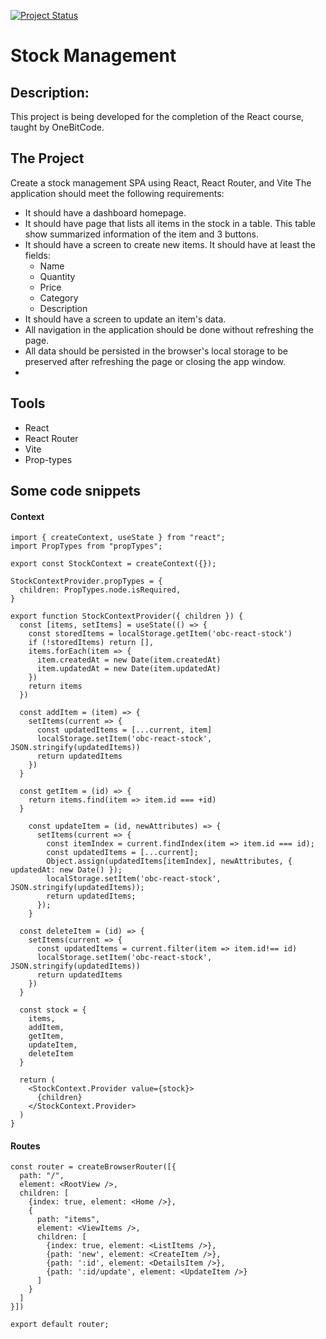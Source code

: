 [![Project Status](https://img.shields.io/badge/project_status-under_development-orange.svg)](https://shields.io)
# Stock Management 

## Description:
This project is being developed for the completion of the React course, taught by OneBitCode.

## The Project
Create a stock management SPA using React, React Router, and Vite The application should meet the following requirements:
- It should have a dashboard homepage.
- It should have page that lists all items in the stock in a table. This table show summarized information of the item and 3 buttons.
- It should have a screen to create new items. It should have at least the fields: 
  - Name
  - Quantity
  - Price
  - Category
  - Description  
- It should have a screen to update an item's data.
- All navigation in the application should be done without refreshing the page.
- All data should be persisted in the browser's local storage to be preserved after refreshing the page or closing the app window.
- 

## Tools
- React 
- React Router
- Vite
- Prop-types

## Some code snippets
#### Context
```Context
import { createContext, useState } from "react";
import PropTypes from "propTypes";

export const StockContext = createContext({});

StockContextProvider.propTypes = {
  children: PropTypes.node.isRequired,
}

export function StockContextProvider({ children }) {
  const [items, setItems] = useState(() => {
    const storedItems = localStorage.getItem('obc-react-stock')
    if (!storedItems) return [],
    items.forEach(item => {
      item.createdAt = new Date(item.createdAt)
      item.updatedAt = new Date(item.updatedAt)
    })
    return items
  })

  const addItem = (item) => {
    setItems(current => {
      const updatedItems = [...current, item]
      localStorage.setItem('obc-react-stock', JSON.stringify(updatedItems))
      return updatedItems
    })
  }

  const getItem = (id) => {
    return items.find(item => item.id === +id)
  }

    const updateItem = (id, newAttributes) => {
      setItems(current => {
        const itemIndex = current.findIndex(item => item.id === id);
        const updatedItems = [...current];
        Object.assign(updatedItems[itemIndex], newAttributes, { updatedAt: new Date() });
        localStorage.setItem('obc-react-stock', JSON.stringify(updatedItems));
        return updatedItems;
      });
    }

  const deleteItem = (id) => {
    setItems(current => {
      const updatedItems = current.filter(item => item.id!== id)
      localStorage.setItem('obc-react-stock', JSON.stringify(updatedItems))
      return updatedItems
    })
  }

  const stock = {
    items,
    addItem, 
    getItem,
    updateItem,
    deleteItem
  }

  return (
    <StockContext.Provider value={stock}>
      {children}
    </StockContext.Provider>
  )
}
```
#### Routes
```
const router = createBrowserRouter([{
  path: "/",
  element: <RootView />,
  children: [
    {index: true, element: <Home />},
    {
      path: "items",
      element: <ViewItems />,
      children: [
        {index: true, element: <ListItems />},
        {path: 'new', element: <CreateItem />},
        {path: ':id', element: <DetailsItem />},
        {path: ':id/update', element: <UpdateItem />}
      ]
    }
  ]
}])

export default router;
```

